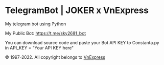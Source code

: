 # TelegramBot | JOKER x VnExpress
My telegram bot using Python

My Public Bot: https://t.me/sky2681_bot 

You can download source code and paste your Bot API KEY to Constanta.py in API_KEY = "Your API KEY here"

© 1997-2022. All copyright belongs to <a href="https://vnexpress.net/">VnExpress</a>
